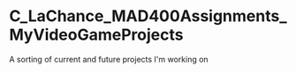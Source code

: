 # C_LaChance_MAD400Assignments_MyVideoGameProjects
 A sorting of current and future projects I'm working on
